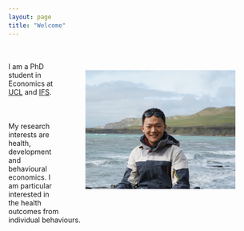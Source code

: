 ```yaml
---
layout: page
title: "Welcome"
---
```

<img align="right" width="300" height="237" padding="10px" style="margin:50px 50px" src="/MyPhoto.jpg"> \
\
I am a PhD student in Economics at [UCL](https://www.ucl.ac.uk/economics/ucl-department-economics) and [IFS](https://ifs.org.uk/).  \
\
\
\
My research interests are health, development and behavioural economics. I am particular interested in the health outcomes from individual behaviours.

